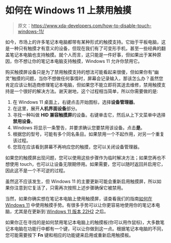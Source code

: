 # 如何在 Windows 11 上禁用触摸

> 原文：<https://www.xda-developers.com/how-to-disable-touch-windows-11/>

如今，市场上的许多笔记本电脑都带有某种形式的触摸支持。它始于平板电脑，这是一种只有触摸才有意义的设备，但现在我们有了可变形手机，甚至一些经典的翻盖笔记本电脑也支持触摸。就个人而言，这只能是一件好事，但如果出于某种原因，你不想让你的笔记本电脑支持触摸，Windows 11 允许你禁用它。

购买触摸屏设备只是为了禁用触摸支持的想法可能看起来很傻，但如果你有“幽灵”触摸的问题，当你不想做任何事情时，屏幕会记录输入，那该怎么办？虽然您肯定应该让制造商修理笔记本电脑，但如果您不能立即将其送去维修，禁用触摸支持是一个很好的解决方法。谢天谢地，这个过程相当简单，所以你需要做的是:

1.  在 Windows 11 桌面上，右键点击开始图标，选择**设备管理器**。
2.  在这里，展开**人机界面设备**部分。
3.  寻找一种叫做 **HID 兼容触摸屏**的设备。右键单击它，然后从上下文菜单中选择**禁用设备**。
4.  Windows 将显示一条警告，并要求确认您要禁用该设备。点击**是**。
5.  根据您的型号，可能有多个同名条目。如果禁用一个不起作用，对另一个重复该过程。
6.  您现在应该看到屏幕不再响应您的触摸，您可以关闭设备管理器。

如果您的触摸屏出现问题，您可以使用这些步骤作为临时解决方法；如果您再也不想使用 touch，也可以让设备无限期停用。如果需要，您可以随时返回并启用它，因此这不是一个不可逆的过程。

虽然这不应该发生，但 Windows 11 的主要更新可能会重新启用触摸屏，所以如果你注意到它复活了，只需再次按照上述步骤确保它被禁用。

当然，如果你确实想在笔记本电脑上使用触摸屏，请查看我们的指南[如何在 Windows 11](https://www.xda-developers.com/how-to-use-touch-gestures-windows-11/) 中使用触摸手势。有很多手势可以让你更容易地使用你的笔记本电脑，尤其是在更新到 [Windows 11 版本 22H2](https://www.xda-developers.com/windows-11-22h2/) 之后。

如果你正在寻找的是如何禁用笔记本电脑上的触摸板(你可以用作鼠标)，大多数笔记本电脑在功能行中都有一个键，可以让你做到这一点。根据笔记本电脑的不同，您可能需要按下 **Fn** 键和相应的功能键来启用或重新启用触摸板。